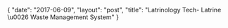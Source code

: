 {
   "date": "2017-06-09",
   "layout": "post",
   "title": "Latrinology Tech- Latrine \u0026 Waste Management System"
}


